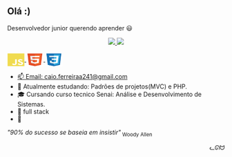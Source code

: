 ## Olá :)
Desenvolvedor junior querendo aprender 😃

<div align="center">
  <a href="https://github.com/CaioFerreiraa">
  <img height="180em" src="https://github-readme-stats.vercel.app/api?username=CaioFerreiraa&show_icons=true&theme=dracula&include_all_commits=true&count_private=true"/>
  <img height="180em" src="https://github-readme-stats.vercel.app/api/top-langs/?username=CaioFerreiraa&layout=compact&langs_count=7&theme=dracula"/>
</div>


<div style="display: inline_block"><br>
  <img align="center" alt="Rafa-Js" height="30" width="40" src="https://raw.githubusercontent.com/devicons/devicon/master/icons/javascript/javascript-plain.svg">
  <img align="center" alt="Rafa-HTML" height="30" width="40" src="https://raw.githubusercontent.com/devicons/devicon/master/icons/html5/html5-original.svg">
  <img align="center" alt="Rafa-CSS" height="30" width="40" src="https://raw.githubusercontent.com/devicons/devicon/master/icons/css3/css3-original.svg">
 </div>

- 📫 Email: caio.ferreiraa241@gmail.com 
- 🌱 Atualmente estudando: Padrões de projetos(MVC) e PHP.
- 🎓 Cursando curso tecnico Senai: Análise e Desenvolvimento de Sistemas.
- 🤗 full stack
- 💬 
<!--
**CaioFerreiraa/CaioFerreiraa** is a ✨ _special_ ✨ repository because its `README.md` (this file) appears on your GitHub profile.

Here are some ideas to get you started:

- 🔭 I’m currently working on ...
- 🌱 I’m currently learning ...
- 👯 I’m looking to collaborate on ...
- 🤔 I’m looking for help with ...
- 💬 Ask me about ...
-  ...
- 😄 Pronouns: ...
- ⚡ Fun fact: ...
-->

*"90% do sucesso se baseia em insistir"*<sub> Woody Allen</sub>  
<div align="right">
   ᓚᘏᗢ
</div>
